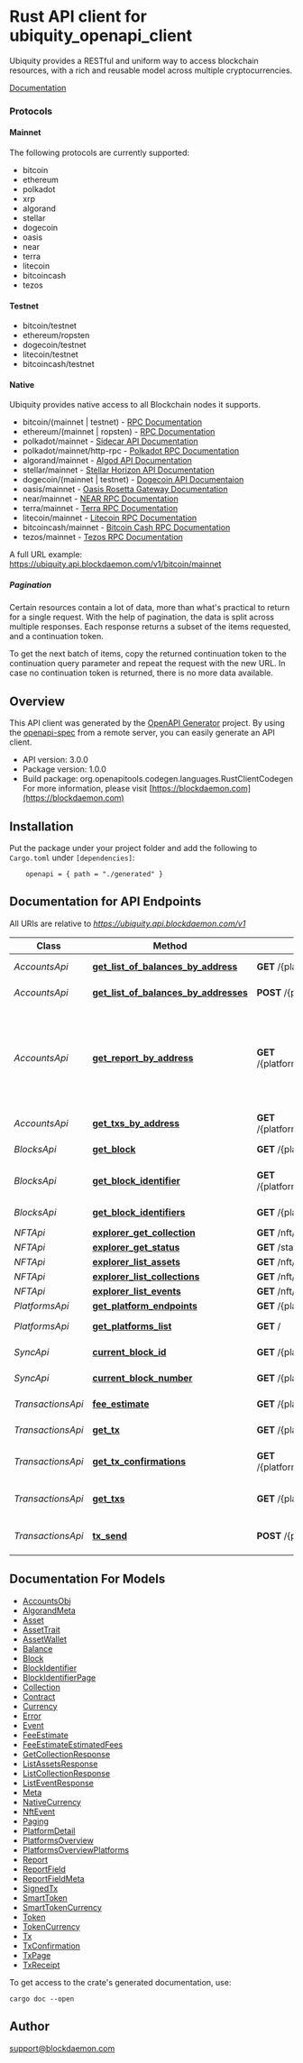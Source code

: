 # Rust API client for ubiquity_openapi_client

Ubiquity provides a RESTful and uniform way to access blockchain resources,
with a rich and reusable model across multiple cryptocurrencies.

[Documentation](https://app.blockdaemon.com/docs/ubiquity)

### Protocols
#### Mainnet
The following protocols are currently supported:
* bitcoin
* ethereum
* polkadot
* xrp
* algorand
* stellar
* dogecoin
* oasis
* near
* terra
* litecoin
* bitcoincash
* tezos

#### Testnet
* bitcoin/testnet
* ethereum/ropsten
* dogecoin/testnet
* litecoin/testnet
* bitcoincash/testnet

#### Native
Ubiquity provides native access to all Blockchain nodes it supports.
* bitcoin/(mainnet | testnet) - [RPC Documentation](https://developer.bitcoin.org/reference/rpc/)
* ethereum/(mainnet | ropsten) - [RPC Documentation](https://ethereum.org/en/developers/docs/apis/json-rpc/)
* polkadot/mainnet - [Sidecar API Documentation](https://paritytech.github.io/substrate-api-sidecar/dist/)
* polkadot/mainnet/http-rpc - [Polkadot RPC Documentation](https://polkadot.js.org/docs/substrate/rpc/)
* algorand/mainnet - [Algod API Documentation](https://developer.algorand.org/docs/reference/rest-apis/algod/)
* stellar/mainnet - [Stellar Horizon API Documentation](https://developers.stellar.org/api)
* dogecoin/(mainnet | testnet) - [Dogecoin API Documentaion](https://developer.bitcoin.org/reference/rpc/)
* oasis/mainnet - [Oasis Rosetta Gateway Documentation](https://www.rosetta-api.org/docs/api_identifiers.html#network-identifier)
* near/mainnet - [NEAR RPC Documentation](https://docs.near.org/docs/api/rpc)
* terra/mainnet - [Terra RPC Documentation](https://docs.terra.money/docs/develop/how-to/endpoints.html)
* litecoin/mainnet - [Litecoin RPC Documentation](https://litecoin.info/index.php/Litecoin_API)
* bitcoincash/mainnet - [Bitcoin Cash RPC Documentation](https://docs.bitcoincashnode.org/doc/json-rpc/)
* tezos/mainnet - [Tezos RPC Documentation](https://tezos.gitlab.io/developer/rpc.html)


A full URL example: https://ubiquity.api.blockdaemon.com/v1/bitcoin/mainnet

##### Pagination
Certain resources contain a lot of data, more than what's practical
to return for a single request.
With the help of pagination, the data is split across multiple responses.
Each response returns a subset of the items requested, and a continuation token.

To get the next batch of items, copy the returned continuation token
to the continuation query parameter and repeat the request with the new URL.
In case no continuation token is returned, there is no more data available.


## Overview

This API client was generated by the [OpenAPI Generator](https://openapi-generator.tech) project.  By using the [openapi-spec](https://openapis.org) from a remote server, you can easily generate an API client.

- API version: 3.0.0
- Package version: 1.0.0
- Build package: org.openapitools.codegen.languages.RustClientCodegen
For more information, please visit [https://blockdaemon.com](https://blockdaemon.com)

## Installation

Put the package under your project folder and add the following to `Cargo.toml` under `[dependencies]`:

```
    openapi = { path = "./generated" }
```

## Documentation for API Endpoints

All URIs are relative to *https://ubiquity.api.blockdaemon.com/v1*

Class | Method | HTTP request | Description
------------ | ------------- | ------------- | -------------
*AccountsApi* | [**get_list_of_balances_by_address**](docs/AccountsApi.md#get_list_of_balances_by_address) | **GET** /{platform}/{network}/account/{address} | Balances Of Address
*AccountsApi* | [**get_list_of_balances_by_addresses**](docs/AccountsApi.md#get_list_of_balances_by_addresses) | **POST** /{platform}/{network}/accounts | Balances Of Addresses
*AccountsApi* | [**get_report_by_address**](docs/AccountsApi.md#get_report_by_address) | **GET** /{platform}/{network}/account/{address}/report | A financial report for an address between a time period. Default timescale is within the last 30 days
*AccountsApi* | [**get_txs_by_address**](docs/AccountsApi.md#get_txs_by_address) | **GET** /{platform}/{network}/account/{address}/txs | Transactions Of Address
*BlocksApi* | [**get_block**](docs/BlocksApi.md#get_block) | **GET** /{platform}/{network}/block/{key} | Block By Number/Hash
*BlocksApi* | [**get_block_identifier**](docs/BlocksApi.md#get_block_identifier) | **GET** /{platform}/{network}/block_identifier/{key} | Block Identifier By Number/Hash
*BlocksApi* | [**get_block_identifiers**](docs/BlocksApi.md#get_block_identifiers) | **GET** /{platform}/{network}/block_identifiers | Block Identifiers
*NFTApi* | [**explorer_get_collection**](docs/NFTApi.md#explorer_get_collection) | **GET** /nft/{protocol}/{network}/collection/{id} | 
*NFTApi* | [**explorer_get_status**](docs/NFTApi.md#explorer_get_status) | **GET** /status | 
*NFTApi* | [**explorer_list_assets**](docs/NFTApi.md#explorer_list_assets) | **GET** /nft/{protocol}/{network}/assets | 
*NFTApi* | [**explorer_list_collections**](docs/NFTApi.md#explorer_list_collections) | **GET** /nft/{protocol}/{network}/collections | 
*NFTApi* | [**explorer_list_events**](docs/NFTApi.md#explorer_list_events) | **GET** /nft/{protocol}/{network}/events | 
*PlatformsApi* | [**get_platform_endpoints**](docs/PlatformsApi.md#get_platform_endpoints) | **GET** /{platform}/{network}/ | Platform Info
*PlatformsApi* | [**get_platforms_list**](docs/PlatformsApi.md#get_platforms_list) | **GET** / | Platforms overview
*SyncApi* | [**current_block_id**](docs/SyncApi.md#current_block_id) | **GET** /{platform}/{network}/sync/block_id | Get current block ID
*SyncApi* | [**current_block_number**](docs/SyncApi.md#current_block_number) | **GET** /{platform}/{network}/sync/block_number | Get current block number
*TransactionsApi* | [**fee_estimate**](docs/TransactionsApi.md#fee_estimate) | **GET** /{platform}/{network}/tx/estimate_fee | Get fee estimate
*TransactionsApi* | [**get_tx**](docs/TransactionsApi.md#get_tx) | **GET** /{platform}/{network}/tx/{id} | Transaction By Hash
*TransactionsApi* | [**get_tx_confirmations**](docs/TransactionsApi.md#get_tx_confirmations) | **GET** /{platform}/{network}/tx/{id}/confirmations | Transaction confirmations By Hash
*TransactionsApi* | [**get_txs**](docs/TransactionsApi.md#get_txs) | **GET** /{platform}/{network}/txs | Latest transactions of a protocol
*TransactionsApi* | [**tx_send**](docs/TransactionsApi.md#tx_send) | **POST** /{platform}/{network}/tx/send | Submit a signed transaction


## Documentation For Models

 - [AccountsObj](docs/AccountsObj.md)
 - [AlgorandMeta](docs/AlgorandMeta.md)
 - [Asset](docs/Asset.md)
 - [AssetTrait](docs/AssetTrait.md)
 - [AssetWallet](docs/AssetWallet.md)
 - [Balance](docs/Balance.md)
 - [Block](docs/Block.md)
 - [BlockIdentifier](docs/BlockIdentifier.md)
 - [BlockIdentifierPage](docs/BlockIdentifierPage.md)
 - [Collection](docs/Collection.md)
 - [Contract](docs/Contract.md)
 - [Currency](docs/Currency.md)
 - [Error](docs/Error.md)
 - [Event](docs/Event.md)
 - [FeeEstimate](docs/FeeEstimate.md)
 - [FeeEstimateEstimatedFees](docs/FeeEstimateEstimatedFees.md)
 - [GetCollectionResponse](docs/GetCollectionResponse.md)
 - [ListAssetsResponse](docs/ListAssetsResponse.md)
 - [ListCollectionResponse](docs/ListCollectionResponse.md)
 - [ListEventResponse](docs/ListEventResponse.md)
 - [Meta](docs/Meta.md)
 - [NativeCurrency](docs/NativeCurrency.md)
 - [NftEvent](docs/NftEvent.md)
 - [Paging](docs/Paging.md)
 - [PlatformDetail](docs/PlatformDetail.md)
 - [PlatformsOverview](docs/PlatformsOverview.md)
 - [PlatformsOverviewPlatforms](docs/PlatformsOverviewPlatforms.md)
 - [Report](docs/Report.md)
 - [ReportField](docs/ReportField.md)
 - [ReportFieldMeta](docs/ReportFieldMeta.md)
 - [SignedTx](docs/SignedTx.md)
 - [SmartToken](docs/SmartToken.md)
 - [SmartTokenCurrency](docs/SmartTokenCurrency.md)
 - [Token](docs/Token.md)
 - [TokenCurrency](docs/TokenCurrency.md)
 - [Tx](docs/Tx.md)
 - [TxConfirmation](docs/TxConfirmation.md)
 - [TxPage](docs/TxPage.md)
 - [TxReceipt](docs/TxReceipt.md)


To get access to the crate's generated documentation, use:

```
cargo doc --open
```

## Author

support@blockdaemon.com

